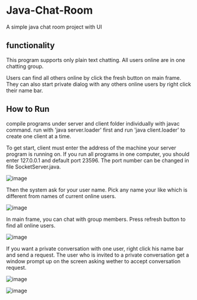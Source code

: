 # Java-Chat-Room

A simple java chat room project with UI

## functionality

This program supports only plain text chatting. All users online are in one chatting group.

Users can find all others online by click the fresh button on main frame. They can also start private dialog with any others online users by right click their name bar.

## How to Run

compile programs under server and client folder individually with javac command. run with 'java server.loader' first and run 'java client.loader' to create one client at a time.

To get start, client must enter the address of the machine your server program is running on. If you run all programs in one computer, you should enter 127.0.0.1 and default port 23596. The port number can be changed in file SocketServer.java.

![image](https://github.com/lhrotk/Java-Chat-Room/blob/master/screenshots/address.png)

Then the system ask for your user name. Pick any name your like which is different from names of current online users.

![image](https://github.com/lhrotk/Java-Chat-Room/blob/master/screenshots/chooseName.png)

In main frame, you can chat with group members. Press refresh button to find all online users. 

![image](https://github.com/lhrotk/Java-Chat-Room/blob/master/screenshots/mainFrame.png)

If you want a private conversation with one user, right click his name bar and send a request. The user who is invited to a private conversation get a window prompt up on the screen asking wether to accept conversation request.

![image](https://github.com/lhrotk/Java-Chat-Room/blob/master/screenshots/chatRequest.png)


![image](https://github.com/lhrotk/Java-Chat-Room/blob/master/screenshots/privateChat.png)

